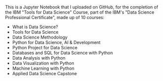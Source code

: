 This is a Jupyter Notebook that I uploaded on GitHub, for the completion of the IBM "Tools for Data Science" Course, part of the IBM's "Data Science Professional Certificate", made up of 10 courses: 
- What is Data Science?
- Tools for Data Science
- Data Science Methodology
- Python for Data Science, AI & Development
- Python Project for Data Science
- Databases and SQL for Data Science with Python
- Data Analysis with Python
- Data Visualization with Python
- Machine Learning with Python
- Applied Data Science Capstone

